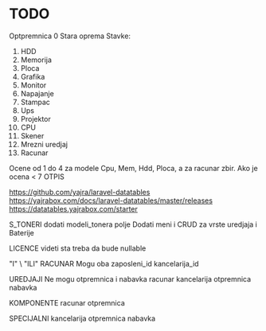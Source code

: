 # TODO

Optpremnica 0 Stara oprema
Stavke:

1. HDD
2. Memorija
3. Ploca
4. Grafika
5. Monitor
6. Napajanje
7. Stampac
8. Ups
9. Projektor
10. CPU
11. Skener
12. Mrezni uredjaj
13. Racunar

Ocene od 1 do 4 za modele Cpu, Mem, Hdd, Ploca, a za racunar zbir. Ako je ocena < 7 OTPIS

https://github.com/yajra/laravel-datatables
https://yajrabox.com/docs/laravel-datatables/master/releases
https://datatables.yajrabox.com/starter


S_TONERI dodati modeli_tonera polje
Dodati meni i CRUD za vrste uredjaja i Baterije



LICENCE videti sta treba da bude nullable

"I" \ "ILI"
RACUNAR	Mogu oba
zaposleni_id
kancelarija_id 

UREDJAJI	Ne mogu otpremnica i nabavka
racunar
kancelarija
otpremnica
nabavka

KOMPONENTE
racunar
otpremnica

SPECIJALNI
kancelarija
otpremnica
nabavka
